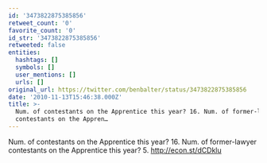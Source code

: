 ```yaml
---
id: '3473822875385856'
retweet_count: '0'
favorite_count: '0'
id_str: '3473822875385856'
retweeted: false
entities:
  hashtags: []
  symbols: []
  user_mentions: []
  urls: []
original_url: https://twitter.com/benbalter/status/3473822875385856
date: '2010-11-13T15:46:38.000Z'
title: >-
  Num. of contestants on the Apprentice this year? 16. Num. of former-lawyer
  contestants on the Appren…
---
```


Num. of contestants on the Apprentice this year? 16. Num. of former-lawyer contestants on the Apprentice this year? 5. http://econ.st/dCDklu